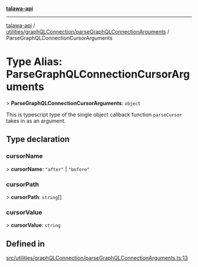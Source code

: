 [**talawa-api**](../../../../README.md)

***

[talawa-api](../../../../modules.md) / [utilities/graphQLConnection/parseGraphQLConnectionArguments](../README.md) / ParseGraphQLConnectionCursorArguments

# Type Alias: ParseGraphQLConnectionCursorArguments

\> **ParseGraphQLConnectionCursorArguments**: `object`

This is typescript type of the single object callback function `parseCursor` takes in as
an argument.

## Type declaration

### cursorName

\> **cursorName**: `"after"` \| `"before"`

### cursorPath

\> **cursorPath**: `string`[]

### cursorValue

\> **cursorValue**: `string`

## Defined in

[src/utilities/graphQLConnection/parseGraphQLConnectionArguments.ts:13](https://github.com/PalisadoesFoundation/talawa-api/blob/6bd0fecc1032af2aa70d925c85724d9fec2350f9/src/utilities/graphQLConnection/parseGraphQLConnectionArguments.ts#L13)
